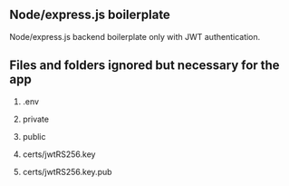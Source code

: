 ## Node/express.js boilerplate

Node/express.js backend boilerplate only with JWT authentication. 

## Files and folders ignored but necessary for the app

1. .env

2. private

3. public

4. certs/jwtRS256.key

5. certs/jwtRS256.key.pub